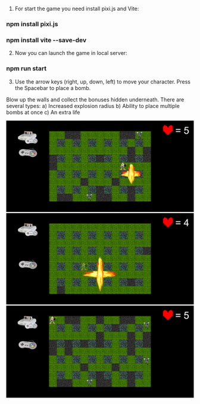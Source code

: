 1) For start the game you need install pixi.js and Vite:
### npm install pixi.js 
### npm install vite --save-dev

2) Now you can launch the game in local server:
### npm run start

3) Use the arrow keys (right, up, down, left) to move your character.
Press the Spacebar to place a bomb.

Blow up the walls and collect the bonuses hidden underneath. There are several types:
a) Increased explosion radius
b) Ability to place multiple bombs at once
c) An extra life

<img src="public/assets/screenshots/screen1.png" alt="screen 1">
<img src="public/assets/screenshots/screen2.png" alt="screen 2">
<img src="public/assets/screenshots/screen3.png" alt="screen 3">
